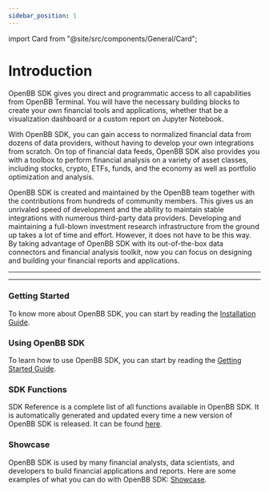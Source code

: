 ```yaml
---
sidebar_position: 1
---
```


import Card from "@site/src/components/General/Card";

# Introduction

OpenBB SDK gives you direct and programmatic access to all capabilities from
OpenBB Terminal. You will have the necessary building blocks to create your own
financial tools and applications, whether that be a visualization dashboard or a
custom report on Jupyter Notebook.

With OpenBB SDK, you can gain access to normalized financial data from dozens of
data providers, without having to develop your own integrations from scratch. On
top of financial data feeds, OpenBB SDK also provides you with a toolbox to
perform financial analysis on a variety of asset classes, including stocks,
crypto, ETFs, funds, and the economy as well as portfolio optimization and
analysis.

OpenBB SDK is created and maintained by the OpenBB team together with the
contributions from hundreds of community members. This gives us an unrivaled
speed of development and the ability to maintain stable integrations with
numerous third-party data providers. Developing and maintaining a full-blown
investment research infrastructure from the ground up takes a lot of time and
effort. However, it does not have to be this way. By taking advantage of OpenBB
SDK with its out-of-the-box data connectors and financial analysis toolkit, now
you can focus on designing and building your financial reports and applications.

---

<Card
	type="sdk"
	title="What is OpenBB SDK?"
	description="OpenBB SDK is a Python library that provides you with a set of tools to access
financial data and perform financial analysis."
 />

<Card
	type="sdk"
	title="Who uses it?"
	description="OpenBB SDK is used by financial analysts, data scientists, and developers to
build financial applications and reports."
 />

---

### Getting Started

To know more about OpenBB SDK, you can start by reading the
[Installation Guide](/sdk/getstarted/installation).

### Using OpenBB SDK

To learn how to use OpenBB SDK, you can start by reading the
[Getting Started Guide](/sdk/guides/basics).

### SDK Functions

SDK Reference is a complete list of all functions available in OpenBB SDK. It is
automatically generated and updated every time a new version of OpenBB SDK is
released. It can be found [here](/sdk/reference).

### Showcase

OpenBB SDK is used by many financial analysts, data scientists, and developers
to build financial applications and reports. Here are some examples of what you
can do with OpenBB SDK: [Showcase](/sdk/showcase).
